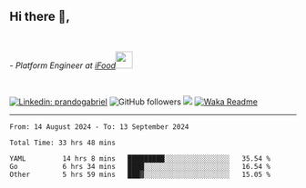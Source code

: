<h2>Hi there  👋,</h2> </br>

<p><em>- Platform Engineer at <a href="https://www.ifood.com.br/">iFood</a><img src="https://media.giphy.com/media/WUlplcMpOCEmTGBtBW/giphy.gif" width="30"> 
</em></p></br>


[![Linkedin: prandogabriel](https://img.shields.io/badge/-prandogabriel-blue?style=flat-square&logo=Linkedin&logoColor=white&link=https://www.linkedin.com/in/prandogabriel/)](https://www.linkedin.com/in/prandogabriel)
![GitHub followers](https://img.shields.io/github/followers/prandogabriel?label=Follow&style=social)
![](https://visitor-badge.glitch.me/badge?page_id=prandogabriel.prandogabriel)
[![Waka Readme](https://github.com/prandogabriel/prandogabriel/actions/workflows/update-stats.yml.yml/badge.svg)](https://github.com/prandogabriel/prandogabriel/actions/workflows/update-stats.yml.yml)

---

<!--START_SECTION:waka-->

```golang
From: 14 August 2024 - To: 13 September 2024

Total Time: 33 hrs 48 mins

YAML         14 hrs 8 mins   █████████░░░░░░░░░░░░░░░░   35.54 %
Go           6 hrs 34 mins   ████░░░░░░░░░░░░░░░░░░░░░   16.54 %
Other        5 hrs 59 mins   ███▓░░░░░░░░░░░░░░░░░░░░░   15.05 %
```

<!--END_SECTION:waka-->
